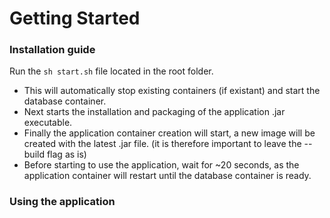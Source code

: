 # Getting Started

###  Installation guide
Run the `sh start.sh` file located in the root folder. 
- This will automatically stop existing containers (if existant) and start the database container.
- Next starts the installation and packaging of the application .jar executable.
- Finally the application container creation will start, a new image 
will be created with the latest .jar file. (it is therefore important to leave the --build flag as is)
- Before starting to use the application, wait for ~20 seconds, as the application container will restart until the database container is ready. 

### Using the application
